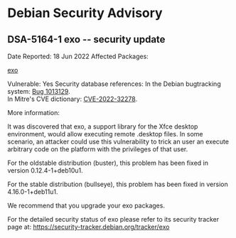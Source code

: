 
Debian Security Advisory
========================


DSA-5164-1 exo -- security update
---------------------------------



Date Reported:
18 Jun 2022
Affected Packages:

[exo](https://packages.debian.org/src:exo)

Vulnerable:
Yes
Security database references:
In the Debian bugtracking system: [Bug 1013129](https://bugs.debian.org/cgi-bin/bugreport.cgi?bug=1013129).  
In Mitre's CVE dictionary: [CVE-2022-32278](https://security-tracker.debian.org/tracker/CVE-2022-32278).  

More information:

It was discovered that exo, a support library for the Xfce desktop environment,
would allow executing remote .desktop files. In some scenario, an attacker
could use this vulnerability to trick an user an execute arbitrary code on the
platform with the privileges of that user.


For the oldstable distribution (buster), this problem has been fixed
in version 0.12.4-1+deb10u1.


For the stable distribution (bullseye), this problem has been fixed in
version 4.16.0-1+deb11u1.


We recommend that you upgrade your exo packages.


For the detailed security status of exo please refer to
its security tracker page at:
<https://security-tracker.debian.org/tracker/exo>





